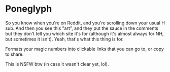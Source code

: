 # Poneglyph

So you know when you're on Reddit, and you're scrolling down your usual H sub. And then you see this "art", and they put the sauce in the comments but they don't tell you which site it's for (although it's almost always for NH, but sometimes it isn't). Yeah, that's what this thing is for.

Formats your magic numbers into clickable links that you can go to, or copy to share.

This is NSFW btw (in case it wasn't clear yet, lol).
